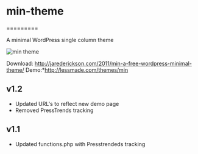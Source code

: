# min-theme
=========

A minimal WordPress single column theme

![min theme](https://github.com/alliswell/min-theme/blob/master/img/thumbnail.png)

Download: http://jarederickson.com/2011/min-a-free-wordpress-minimal-theme/
Demo:*http://lessmade.com/themes/min

## v1.2
- Updated URL's to reflect new demo page
- Removed PressTrends tracking

## v1.1
- Updated functions.php with Presstrendeds tracking